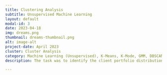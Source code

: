 ```yaml
---
title: Clustering Analysis
subtitle: Unsupervised Machine Learning
layout: default
modal-id: 3
date: 2023-04-18
img: dreams.png
thumbnail: dreams-thumbnail.png
alt: image-alt
project-date: April 2023
cluster: Cluster Analysis
category: Machine Learning (Unsupervised), K-Means, K-Mode, GMM, DBSCAN
description: The task was to identify the client portfolio distribution for a consulting company with clients from various industry segments and different legal structures. It was a valuable learning experience that involved data preparation and cleansing, feature analysis, and experimenting with different clustering techniques to handle financial and categorical data. Finally, the findings were interpreted by visualizing the clusters. 

---
```

